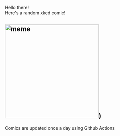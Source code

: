 Hello there! <br>Here's a random xkcd comic!<br>
## <img src="https://imgs.xkcd.com/comics/en_garde.png" alt="meme" width="300"/>)<br>
Comics are updated once a day using Github Actions